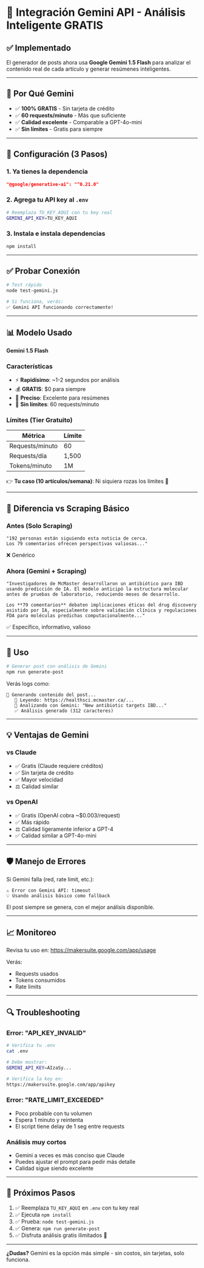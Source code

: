 # 🤖 Integración Gemini API - Análisis Inteligente GRATIS

## ✅ Implementado

El generador de posts ahora usa **Google Gemini 1.5 Flash** para analizar el contenido real de cada artículo y generar resúmenes inteligentes.

---

## 🎯 Por Qué Gemini

- ✅ **100% GRATIS** - Sin tarjeta de crédito
- ✅ **60 requests/minuto** - Más que suficiente
- ✅ **Calidad excelente** - Comparable a GPT-4o-mini
- ✅ **Sin límites** - Gratis para siempre

---

## 🚀 Configuración (3 Pasos)

### 1. Ya tienes la dependencia
```json
"@google/generative-ai": "^0.21.0"
```

### 2. Agrega tu API key al `.env`
```bash
# Reemplaza TU_KEY_AQUI con tu key real
GEMINI_API_KEY=TU_KEY_AQUI
```

### 3. Instala e instala dependencias
```bash
npm install
```

---

## ✅ Probar Conexión

```bash
# Test rápido
node test-gemini.js

# Si funciona, verás:
✅ Gemini API funcionando correctamente!
```

---

## 📊 Modelo Usado

**Gemini 1.5 Flash**

### Características
- ⚡ **Rapidísimo**: ~1-2 segundos por análisis
- 💰 **GRATIS**: $0 para siempre
- 🎯 **Preciso**: Excelente para resúmenes
- 🚀 **Sin límites**: 60 requests/minuto

### Límites (Tier Gratuito)
| Métrica | Límite |
|---------|--------|
| Requests/minuto | 60 |
| Requests/día | 1,500 |
| Tokens/minuto | 1M |

👉 **Tu caso (10 artículos/semana)**: Ni siquiera rozas los límites 🎉

---

## 🎨 Diferencia vs Scraping Básico

### Antes (Solo Scraping)
```
"192 personas están siguiendo esta noticia de cerca.
Los 79 comentarios ofrecen perspectivas valiosas..."
```
❌ Genérico

### Ahora (Gemini + Scraping)
```
"Investigadores de McMaster desarrollaron un antibiótico para IBD
usando predicción de IA. El modelo anticipó la estructura molecular
antes de pruebas de laboratorio, reduciendo meses de desarrollo.

Los **79 comentarios** debaten implicaciones éticas del drug discovery
asistido por IA, especialmente sobre validación clínica y regulaciones
FDA para moléculas predichas computacionalmente..."
```
✅ Específico, informativo, valioso

---

## 🔧 Uso

```bash
# Generar post con análisis de Gemini
npm run generate-post
```

Verás logs como:
```
📝 Generando contenido del post...
   📄 Leyendo: https://healthsci.mcmaster.ca/...
   🤖 Analizando con Gemini: "New antibiotic targets IBD..."
   ✅ Análisis generado (312 caracteres)
```

---

## 💡 Ventajas de Gemini

### vs Claude
- ✅ Gratis (Claude requiere créditos)
- ✅ Sin tarjeta de crédito
- ✅ Mayor velocidad
- ⚖️ Calidad similar

### vs OpenAI
- ✅ Gratis (OpenAI cobra ~$0.003/request)
- ✅ Más rápido
- ⚖️ Calidad ligeramente inferior a GPT-4
- ✅ Calidad similar a GPT-4o-mini

---

## 🛡️ Manejo de Errores

Si Gemini falla (red, rate limit, etc.):
```
⚠️ Error con Gemini API: timeout
💡 Usando análisis básico como fallback
```

El post siempre se genera, con el mejor análisis disponible.

---

## 📈 Monitoreo

Revisa tu uso en: https://makersuite.google.com/app/usage

Verás:
- Requests usados
- Tokens consumidos
- Rate limits

---

## 🔍 Troubleshooting

### Error: "API_KEY_INVALID"
```bash
# Verifica tu .env
cat .env

# Debe mostrar:
GEMINI_API_KEY=AIzaSy...

# Verifica la key en:
https://makersuite.google.com/app/apikey
```

### Error: "RATE_LIMIT_EXCEEDED"
- Poco probable con tu volumen
- Espera 1 minuto y reintenta
- El script tiene delay de 1 seg entre requests

### Análisis muy cortos
- Gemini a veces es más conciso que Claude
- Puedes ajustar el prompt para pedir más detalle
- Calidad sigue siendo excelente

---

## 🎯 Próximos Pasos

1. ✅ Reemplaza `TU_KEY_AQUI` en `.env` con tu key real
2. ✅ Ejecuta `npm install`
3. ✅ Prueba: `node test-gemini.js`
4. ✅ Genera: `npm run generate-post`
5. ✅ Disfruta análisis gratis ilimitados 🚀

---

**¿Dudas?** Gemini es la opción más simple - sin costos, sin tarjetas, solo funciona.
